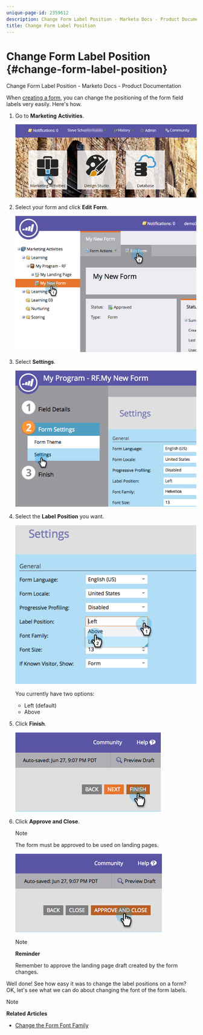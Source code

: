 ```yaml
---
unique-page-id: 2359612
description: Change Form Label Position - Marketo Docs - Product Documentation
title: Change Form Label Position
---
```


# Change Form Label Position {#change-form-label-position}

Change Form Label Position - Marketo Docs - Product Documentation

When [creating a form](../../../../../welcome-to-marketo-docs/product-docs/demand-generation/forms/creating-a-form/create-a-form.md), you can change the positioning of the form field labels very easily. Here's how.

1. Go to **Marketing** **Activities**.

   ![](assets/login-marketing-activities-2.png)

1. Select your form and click **Edit** **Form**.

   ![](assets/image2014-9-15-16-3a16-3a9.png)

1. Select **Settings**.

   ![](assets/image2014-9-15-16-3a16-3a26.png)

1. Select the **Label** **Position** you want.

   ![](assets/image2014-9-15-16-3a16-3a39.png)

   You currently have two options:

    * Left (default)
    * Above

1. Click **Finish**.

   ![](assets/image2014-9-15-16-3a16-3a49.png)

1. Click **Approve and Close**.

   >[!NOTE]
   >
   >The form must be approved to be used on landing pages.

   ![](assets/image2014-9-15-16-3a17-3a12.png)

   >[!NOTE]
   >
   >**Reminder**
   >
   >
   >Remember to approve the landing page draft created by the form changes.

Well done! See how easy it was to change the label positions on a form? OK, let's see what we can do about changing the font of the form labels.

>[!NOTE]
>
>**Related Articles**
>
>* [Change the Form Font Family](change-the-form-font-family.md)
>

